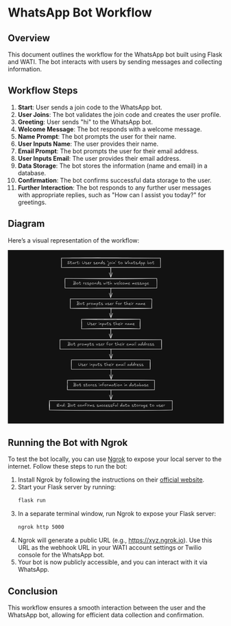 # WhatsApp Bot Workflow

## Overview

This document outlines the workflow for the WhatsApp bot built using Flask and WATI. The bot interacts with users by sending messages and collecting information.

## Workflow Steps

1. **Start**: User sends a join code to the WhatsApp bot.
2. **User Joins**: The bot validates the join code and creates the user profile.
3. **Greeting**: User sends "hi" to the WhatsApp bot.
4. **Welcome Message**: The bot responds with a welcome message.
5. **Name Prompt**: The bot prompts the user for their name.
6. **User Inputs Name**: The user provides their name.
7. **Email Prompt**: The bot prompts the user for their email address.
8. **User Inputs Email**: The user provides their email address.
9. **Data Storage**: The bot stores the information (name and email) in a database.
10. **Confirmation**: The bot confirms successful data storage to the user.
11. **Further Interaction**: The bot responds to any further user messages with appropriate replies, such as "How can I assist you today?" for greetings.


## Diagram

Here’s a visual representation of the workflow:

![WhatsApp Bot Workflow Diagram](images/whatsapp_bot_workflow.png)

## Running the Bot with Ngrok

To test the bot locally, you can use [Ngrok](https://ngrok.com/) to expose your local server to the internet. Follow these steps to run the bot:

1. Install Ngrok by following the instructions on their [official website](https://ngrok.com/download).
2. Start your Flask server by running:
   ```bash
   flask run
   ```
3. In a separate terminal window, run Ngrok to expose your Flask server:
   ```bash
   ngrok http 5000
   ```
4. Ngrok will generate a public URL (e.g., https://xyz.ngrok.io). Use this URL as the webhook URL in your WATI     account settings or Twilio console for the WhatsApp bot.
5. Your bot is now publicly accessible, and you can interact with it via WhatsApp.


## Conclusion

This workflow ensures a smooth interaction between the user and the WhatsApp bot, allowing for efficient data collection and confirmation.


